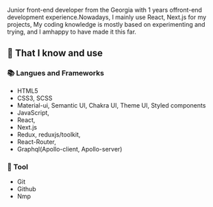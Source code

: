 Junior front-end developer from the Georgia with 1 years offront-end development experience.Nowadays, 
I mainly use React, Next.js for my projects, My coding knowledge is mostly based on
experimenting and trying, and I amhappy to have made it this far.

## 🧠 That I know and use
### 📚 Langues and Frameworks
- HTML5
- CSS3, SCSS
- Material-ui, Semantic UI, Chakra UI, Theme UI, Styled components
- JavaScript, 
- React,
- Next.js
- Redux, reduxjs/toolkit, 
- React-Router, 
- Graphql(Apollo-client, Apollo-server)

### 🔧 Tool
- Git
- Github
- Nmp


